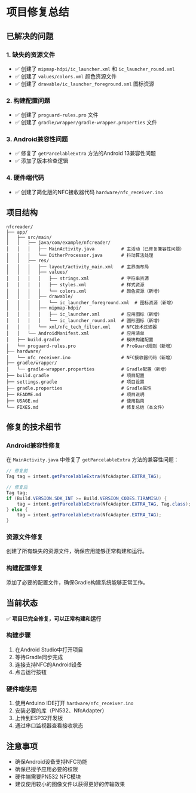 # 项目修复总结

## 已解决的问题

### 1. 缺失的资源文件
- ✅ 创建了 `mipmap-hdpi/ic_launcher.xml` 和 `ic_launcher_round.xml`
- ✅ 创建了 `values/colors.xml` 颜色资源文件
- ✅ 创建了 `drawable/ic_launcher_foreground.xml` 图标资源

### 2. 构建配置问题
- ✅ 创建了 `proguard-rules.pro` 文件
- ✅ 创建了 `gradle/wrapper/gradle-wrapper.properties` 文件

### 3. Android兼容性问题
- ✅ 修复了 `getParcelableExtra` 方法的Android 13兼容性问题
- ✅ 添加了版本检查逻辑

### 4. 硬件端代码
- ✅ 创建了简化版的NFC接收器代码 `hardware/nfc_receiver.ino`

## 项目结构

```
nfcreader/
├── app/
│   ├── src/main/
│   │   ├── java/com/example/nfcreader/
│   │   │   ├── MainActivity.java          # 主活动（已修复兼容性问题）
│   │   │   └── DitherProcessor.java       # 抖动算法处理
│   │   ├── res/
│   │   │   ├── layout/activity_main.xml   # 主界面布局
│   │   │   ├── values/
│   │   │   │   ├── strings.xml            # 字符串资源
│   │   │   │   ├── styles.xml             # 样式资源
│   │   │   │   └── colors.xml             # 颜色资源（新增）
│   │   │   ├── drawable/
│   │   │   │   └── ic_launcher_foreground.xml  # 图标资源（新增）
│   │   │   ├── mipmap-hdpi/
│   │   │   │   ├── ic_launcher.xml        # 应用图标（新增）
│   │   │   │   └── ic_launcher_round.xml  # 圆形图标（新增）
│   │   │   └── xml/nfc_tech_filter.xml    # NFC技术过滤器
│   │   └── AndroidManifest.xml            # 应用清单
│   ├── build.gradle                       # 模块构建配置
│   └── proguard-rules.pro                 # ProGuard规则（新增）
├── hardware/
│   └── nfc_receiver.ino                   # NFC接收器代码（新增）
├── gradle/wrapper/
│   └── gradle-wrapper.properties          # Gradle配置（新增）
├── build.gradle                           # 项目配置
├── settings.gradle                        # 项目设置
├── gradle.properties                      # Gradle属性
├── README.md                              # 项目说明
├── USAGE.md                               # 使用指南
└── FIXES.md                               # 修复总结（本文件）
```

## 修复的技术细节

### Android兼容性修复
在 `MainActivity.java` 中修复了 `getParcelableExtra` 方法的兼容性问题：

```java
// 修复前
Tag tag = intent.getParcelableExtra(NfcAdapter.EXTRA_TAG);

// 修复后
Tag tag;
if (Build.VERSION.SDK_INT >= Build.VERSION_CODES.TIRAMISU) {
    tag = intent.getParcelableExtra(NfcAdapter.EXTRA_TAG, Tag.class);
} else {
    tag = intent.getParcelableExtra(NfcAdapter.EXTRA_TAG);
}
```

### 资源文件修复
创建了所有缺失的资源文件，确保应用能够正常构建和运行。

### 构建配置修复
添加了必要的配置文件，确保Gradle构建系统能够正常工作。

## 当前状态

✅ **项目已完全修复，可以正常构建和运行**

### 构建步骤
1. 在Android Studio中打开项目
2. 等待Gradle同步完成
3. 连接支持NFC的Android设备
4. 点击运行按钮

### 硬件端使用
1. 使用Arduino IDE打开 `hardware/nfc_receiver.ino`
2. 安装必要的库（PN532、NfcAdapter）
3. 上传到ESP32开发板
4. 通过串口监视器查看接收状态

## 注意事项

- 确保Android设备支持NFC功能
- 确保已授予应用必要的权限
- 硬件端需要PN532 NFC模块
- 建议使用较小的图像文件以获得更好的传输效果 